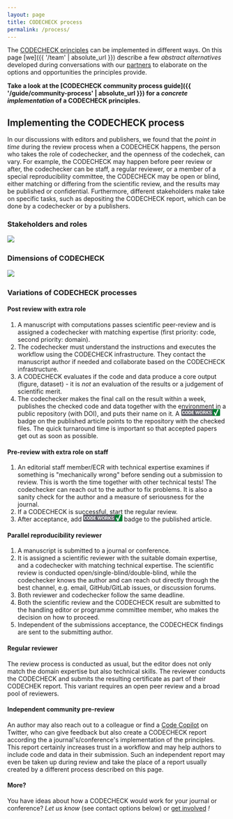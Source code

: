 ```yaml
---
layout: page
title: CODECHECK process
permalink: /process/
---
```


The [CODECHECK principles](/) can be implemented in different ways.
On this page [we]({{ '/team' | absolute_url }}) describe a few _abstract alternatives_ developed during conversations with our [partners](/team#partners) to elaborate on the options and opportunities the principles provide.

**Take a look at the [CODECHECK community process guide]({{ '/guide/community-process' | absolute_url }}) for a _concrete implementation_ of a CODECHECK principles.**

## Implementing the CODECHECK process

In our discussions with editors and publishers, we found that the _point in time_ during the review process when a CODECHECK happens, the person who takes the role of codechecker, and the openness of the codechek, can vary.
For example, the CODECHECK may happen before peer review or after, the codechecker can be staff, a regular reviewer, or a member of a special reproducibility committee, the CODECHECK may be open or blind, either matching or differing from the scientific review, and the results may be published or confidential.
Furthermore, different stakeholders make take on specific tasks, such as depositing the CODECHECK report, which can be done by a codechecker or by a publishers.

### Stakeholders and roles

<img src="https://docs.google.com/drawings/d/e/2PACX-1vQ02PwUmSs2mCpGh1b9rqI9b6yk8uIVX2RyCj3ac9W2U7quzQHFVJpQtrOxg1eqLrLMD6174PjDfCEq/pub?w=767&amp;h=410">

### Dimensions of CODECHECK

<img src="https://docs.google.com/drawings/d/e/2PACX-1vQFaeUaBVzc1g39rGRfD9TKJkpC-Je3VY0fd0kClv_EQ-2Xcqr5ZlTYC5SeNtBuLA_UvrLbf_SSQ8Qm/pub?w=770&amp;h=271">

### Variations of CODECHECK processes

#### Post review with extra role

1. A manuscript with computations passes scientific peer-review and is assigned a codechecker with matching expertise (first priority: code, second priority: domain).
1. The codechecker must understand the instructions and executes the workflow using the CODECHECK infrastructure.
   They contact the manuscript author if needed and collaborate based on the CODECHECK infrastructure.
1. A CODECHECK evaluates if the code and data produce a core output (figure, dataset) - it is _not_ an evaluation of the results or a judgement of scientific merit.
1. The codechecker makes the final call on the result within a week, publishes the checked code and data together with the environment in a public repository (with DOI), and puts their name on it. A <img src="/img/codeworks-badge.svg" alt="CODECHECK badge" height="16" style="margin-top: -4px;" /> badge on the published article points to the repository with the checked files.
   The quick turnaround time is important so that accepted papers get out as soon as possible.

#### Pre-review with extra role on staff

1. An editorial staff member/ECR with technical expertise examines if something is "mechanically wrong" before sending out a submission to review.
   This is worth the time together with other technical tests! The codechecker can reach out to the author to fix problems.
   It is also a sanity check for the author and a measure of seriousness for the journal.
1. If a CODECHECK is successful, start the regular review.
1. After acceptance, add <img src="/img/codeworks-badge.svg" alt="CODECHECK badge" height="16" style="margin-top: -4px;" /> badge to the published article.

#### Parallel reproducibility reviewer

1. A manuscript is submitted to a journal or conference.
1. It is assigned a scientific reviewer with the suitable domain expertise, and a codechecker with matching technical expertise.
   The scientific review is conducted open/single-blind/double-blind, while the codechecker knows the author and can reach out directly through the best channel, e.g. email, GitHub/GitLab issues, or discussion forums.
1. Both reviewer and codechecker follow the same deadline.
1. Both the scientific review and the CODECHECK result are submitted to the handling editor or programme committee member, who makes the decision on how to proceed.
1. Independent of the submissions acceptance, the CODECHECK findings are sent to the submitting author.

#### Regular reviewer

The review process is conducted as usual, but the editor does not only match the domain expertise but also technical skills.
The reviewer conducts the CODECHECK and submits the resulting certificate as part of their CODECHEK report.
This variant requires an open peer review and a broad pool of reviewers.

#### Independent community pre-review

An author may also reach out to a colleague or find a [Code Copilot](https://twitter.com/Code_Copilot) on Twitter, who can give feedback but also create a CODECHECK report according the a journal's/conference's implementation of the principles.
This report certainly increases trust in a workflow and may help authors to include code and data in their submission.
Such an independent report may even be taken up during review and take the place of a report usually created by a different process described on this page.

#### More?

You have ideas about how a CODECHECK would work for your journal or conference? _Let us know_ (see contact options below) or [get involved](/get-involved) _!_

